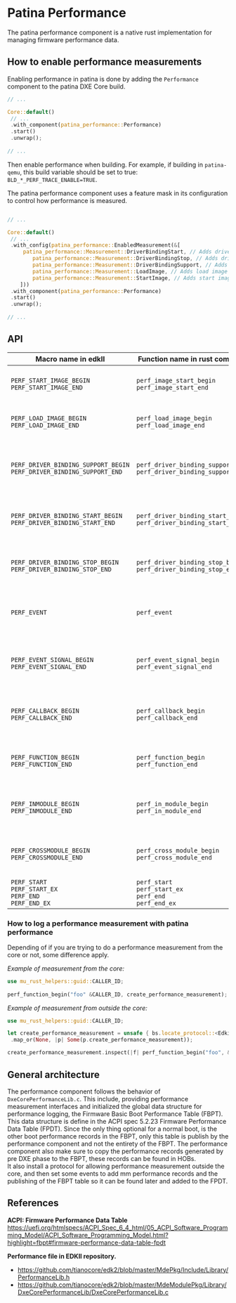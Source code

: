 # Patina Performance

The patina performance component is a native rust implementation for managing firmware performance data.

## How to enable performance measurements

Enabling performance in patina is done by adding the `Performance` component to the patina DXE Core build.

```rust
// ...

Core::default()
 // ...
 .with_component(patina_performance::Performance)
 .start()
 .unwrap();
 
// ...
```

Then enable performance when building. For example, if building in `patina-qemu`,
this build variable should be set to true: `BLD_*_PERF_TRACE_ENABLE=TRUE`.

The patina performance component uses a feature mask in its configuration to control how performance is measured.

```rust

// ...

Core::default()
 // ...
 .with_config(patina_performance::EnabledMeasurement(&[
     patina_performance::Measurement::DriverBindingStart, // Adds driver binding start measurements.
        patina_performance::Measurement::DriverBindingStop, // Adds driver binding stop measurements.
        patina_performance::Measurement::DriverBindingSupport, // Adds driver binding support measurements.
        patina_performance::Measurement::LoadImage, // Adds load image measurements.
        patina_performance::Measurement::StartImage, // Adds start image measurements.
    ]))
 .with_component(patina_performance::Performance)
 .start()
 .unwrap();
 
// ...
```

## API

| Macro name in edkII                                                   | Function name in rust component                                          | Description                                                     |
| --------------------------------------------------------------------- | ------------------------------------------------------------------------ | --------------------------------------------------------------- |
| `PERF_START_IMAGE_BEGIN` <br>`PERF_START_IMAGE_END`                   | `perf_image_start_begin`<br>`perf_image_start_end`                       | Measure the performance of start image in core.                 |
| `PERF_LOAD_IMAGE_BEGIN`<br>`PERF_LOAD_IMAGE_END`                      | `perf_load_image_begin`<br>`perf_load_image_end`                         | Measure the performance of load image in core.                  |
| `PERF_DRIVER_BINDING_SUPPORT_BEGIN` `PERF_DRIVER_BINDING_SUPPORT_END` | `perf_driver_binding_support_begin`<br>`perf_driver_binding_support_end` | Measure the performance of driver binding support in core.      |
| `PERF_DRIVER_BINDING_START_BEGIN`<br>`PERF_DRIVER_BINDING_START_END`  | `perf_driver_binding_start_begin`<br>`perf_driver_binding_start_end`     | Measure the performance of driver binding start in core.        |
| `PERF_DRIVER_BINDING_STOP_BEGIN`<br>`PERF_DRIVER_BINDING_STOP_END`    | `perf_driver_binding_stop_begin`<br>`perf_driver_binding_stop_end`       | Measure the performance of driver binding stop in core.         |
| `PERF_EVENT`                                                          | `perf_event`                                                             | Measure the time from power-on to this function execution.      |
| `PERF_EVENT_SIGNAL_BEGIN`<br>`PERF_EVENT_SIGNAL_END`                  | `perf_event_signal_begin`<br>`perf_event_signal_end`                     | Measure the performance of event signal behavior in any module. |
| `PERF_CALLBACK_BEGIN`<br>`PERF_CALLBACK_END`                          | `perf_callback_begin`<br>`perf_callback_end`                             | Measure the performance of a callback function in any module.   |
| `PERF_FUNCTION_BEGIN`<br>`PERF_FUNCTION_END`                          | `perf_function_begin`<br>`perf_function_end`                             | Measure the performance of a general function in any module.    |
| `PERF_INMODULE_BEGIN`<br>`PERF_INMODULE_END`                          | `perf_in_module_begin`<br>`perf_in_module_end`<br>                       | Measure the performance of a behavior within one module.        |
| `PERF_CROSSMODULE_BEGIN`<br>`PERF_CROSSMODULE_END`                    | `perf_cross_module_begin`<br>`perf_cross_module_end`                     | Measure the performance of a behavior in different modules.     |
| `PERF_START`<br>`PERF_START_EX`<br>`PERF_END`<br>`PERF_END_EX`        | `perf_start`<br>`perf_start_ex`<br>`perf_end`<br>`perf_end_ex`           | Do a performance measurement.                                   |

### How to log a performance measurement with patina performance

Depending of if you are trying to do a performance measurement from the core or not, some difference apply.

*Example of measurement from the core:*

```rust
use mu_rust_helpers::guid::CALLER_ID;
    
perf_function_begin("foo" &CALLER_ID, create_performance_measurement);
```

*Example of measurement from outside the core:*

```rust
use mu_rust_helpers::guid::CALLER_ID;

let create_performance_measurement = unsafe { bs.locate_protocol::<EdkiiPerformanceMeasurement>(None) }
 .map_or(None, |p| Some(p.create_performance_measurement));

create_performance_measurement.inspect(|f| perf_function_begin("foo", &CALLER_ID, *f));
```

## General architecture

The performance component follows the behavior of `DxeCorePerformanceLib.c`.
This include, providing performance measurement interfaces and initialized the global data structure
for performance logging, the Firmware Basic Boot Performance Table (FBPT).
This data structure is define in the ACPI spec 5.2.23 Firmware Performance Data Table (FPDT).
Since the only thing optional for a normal boot, is the other boot performance records in the FBPT,
only this table is publish by the performance component and not the entirety of the FBPT.
The performance component also make sure to copy the performance records generated by pre DXE phase to the FBPT,
these records can be found in HOBs.  
It also install a protocol for allowing performance measurement outside the core, and then set some events to
add mm performance records and the publishing of the FBPT table so it can be found later and added to the FPDT.

## References

**ACPI: Firmware Performance Data Table**
<https://uefi.org/htmlspecs/ACPI_Spec_6_4_html/05_ACPI_Software_Programming_Model/ACPI_Software_Programming_Model.html?highlight=fbpt#firmware-performance-data-table-fpdt>

**Performance file in EDKII repository.**

- <https://github.com/tianocore/edk2/blob/master/MdePkg/Include/Library/PerformanceLib.h>
- <https://github.com/tianocore/edk2/blob/master/MdeModulePkg/Library/DxeCorePerformanceLib/DxeCorePerformanceLib.c>
